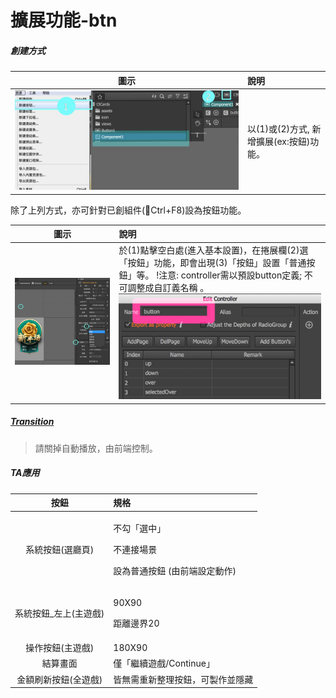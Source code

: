 # 擴展功能-btn

##### 創建方式

| 圖示 | 說明 |
| :---: | :--- |
| ![](.gitbook/assets/asset_btn.jpg) | 以\(1\)或\(2\)方式, 新增擴展\(ex:按鈕\)功能。                                         |

除了上列方式，亦可針對已創組件\(Ctrl+F8\)設為按鈕功能。

| 圖示 | 說明 |
| :---: | :--- |
| ![](.gitbook/assets/function.png) | 於\(1\)點擊空白處\(進入基本設置\)，在捲展欄\(2\)選「按鈕」功能，即會出現\(3\)「按鈕」設置「普通按鈕」等。   !注意:  controller需以預設button定義; 不可調整成自訂義名稱 。 ![](.gitbook/assets/btn_modified.png) |

##### [Transition](transition.md)

> 請關掉自動播放，由前端控制。

##### TA應用

<table>
  <thead>
    <tr>
      <th style="text-align:center">&#x6309;&#x9215;</th>
      <th style="text-align:left">&#x898F;&#x683C;</th>
    </tr>
  </thead>
  <tbody>
    <tr>
      <td style="text-align:center">&#x7CFB;&#x7D71;&#x6309;&#x9215;(&#x9078;&#x5EF3;&#x9801;)</td>
      <td style="text-align:left">
        <p>&#x4E0D;&#x52FE;&#x300C;&#x9078;&#x4E2D;&#x300D;</p>
        <p>&#x4E0D;&#x9023;&#x63A5;&#x5834;&#x666F;</p>
        <p>&#x8A2D;&#x70BA;&#x666E;&#x901A;&#x6309;&#x9215; (&#x7531;&#x524D;&#x7AEF;&#x8A2D;&#x5B9A;&#x52D5;&#x4F5C;)</p>
      </td>
    </tr>
    <tr>
      <td style="text-align:center">&#x7CFB;&#x7D71;&#x6309;&#x9215;_&#x5DE6;&#x4E0A;(&#x4E3B;&#x904A;&#x6232;)</td>
      <td
      style="text-align:left">
        <p>90X90</p>
        <p>&#x8DDD;&#x96E2;&#x908A;&#x754C;20</p>
        </td>
    </tr>
    <tr>
      <td style="text-align:center">&#x64CD;&#x4F5C;&#x6309;&#x9215;(&#x4E3B;&#x904A;&#x6232;)</td>
      <td style="text-align:left">180X90</td>
    </tr>
    <tr>
      <td style="text-align:center">&#x7D50;&#x7B97;&#x756B;&#x9762;</td>
      <td style="text-align:left">&#x50C5;&#x300C;&#x7E7C;&#x7E8C;&#x904A;&#x6232;/Continue&#x300D;</td>
    </tr>
    <tr>
      <td style="text-align:center">&#x91D1;&#x984D;&#x5237;&#x65B0;&#x6309;&#x9215;(&#x5168;&#x904A;&#x6232;)</td>
      <td
      style="text-align:left">&#x7686;&#x7121;&#x9700;&#x91CD;&#x65B0;&#x6574;&#x7406;&#x6309;&#x9215;&#xFF0C;&#x53EF;&#x88FD;&#x4F5C;&#x4E26;&#x96B1;&#x85CF;</td>
    </tr>
  </tbody>
</table>